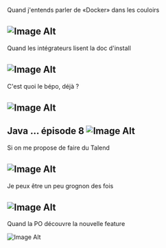 

Quand j'entends parler de «Docker» dans les couloirs

![Image Alt](http://i.giphy.com/qQI16x8tgp7nW.gif)
--------------

Quand les intégrateurs lisent la doc d'install

![Image Alt](http://i.giphy.com/NigngAnB478UE.gif)
--------------

C'est quoi le bépo, déjà ?

![Image Alt](http://i.giphy.com/fQZX2aoRC1Tqw.gif)
-------------

Java … épisode 8
![Image Alt](http://i.giphy.com/81oCRRvGE8LJu.gif)
-------------

Si on me propose de faire du Talend

![Image Alt](http://i.giphy.com/14ooolmDKfgrO8.gif)
------------

Je peux être un peu grognon des fois

![Image Alt](http://i.giphy.com/xzW3KvUpP0UiQ.gif)
------------

Quand la PO découvre la nouvelle feature

![Image Alt](http://i.giphy.com/z8NbWtxVMLhvi.gif)

